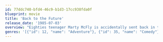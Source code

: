```yaml
---
id: 77ddc740-bfd4-46c9-b1d3-17cc938fda0f
blueprint: movie
title: 'Back to the Future'
release_date: '1985-07-03'
overview: "Eighties teenager Marty McFly is accidentally sent back in time to 1955, inadvertently disrupting his parents' first meeting and attracting his mother's romantic interest. Marty must repair the damage to history by rekindling his parents' romance and - with the help of his eccentric inventor friend Doc Brown - return to 1985."
genres: '[{"id": 12, "name": "Adventure"}, {"id": 35, "name": "Comedy"}, {"id": 878, "name": "Science Fiction"}, {"id": 10751, "name": "Family"}]'
---
```

